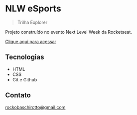 # NLW eSports

> Trilha Explorer

Projeto construído no evento Next Level Week da Rocketseat.

[Clique aqui para acessar](http://rockosl.github.io/nlw)

## Tecnologias

- HTML
- CSS
- Git e Github

## Contato

rockobaschirotto@gmail.com
